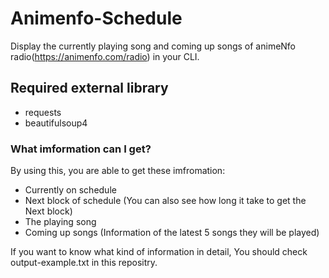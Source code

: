 # Animenfo-Schedule
Display the currently playing song and coming up songs of animeNfo radio(https://animenfo.com/radio) in your CLI.

## Required external library
- requests  
- beautifulsoup4

### What imformation can I get?
By using this, you are able to get these imfromation:  
 - Currently on schedule  
 - Next block of schedule (You can also see how long it take to get the Next block)  
 - The playing song
 - Coming up songs (Information of  the latest 5 songs they will be played)  
 
 If you want to know what kind of information in detail, You should check output-example.txt in this repositry.
 
